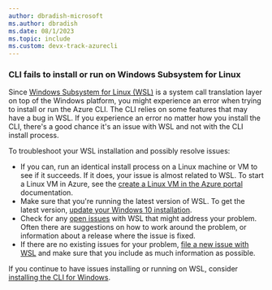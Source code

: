 ```yaml
---
author: dbradish-microsoft
ms.author: dbradish
ms.date: 08/1/2023
ms.topic: include
ms.custom: devx-track-azurecli
---
```

### CLI fails to install or run on Windows Subsystem for Linux

Since [Windows Subsystem for Linux (WSL)](/windows/wsl/about) is a system call translation layer on top of the
Windows platform, you might experience an error when trying to install or run the Azure CLI. The CLI relies on
some features that may have a bug in WSL. If you experience an error no matter how you install the CLI,
there's a good chance it's an issue with WSL and not with the CLI install process.

To troubleshoot your WSL installation and possibly resolve issues:

* If you can, run an identical install process on a Linux machine or VM to see if it succeeds. If it does,
  your issue is almost related to WSL. To start a Linux VM in Azure, see the
  [create a Linux VM in the Azure portal](/azure/virtual-machines/linux/quick-create-portal) documentation.
* Make sure that you're running the latest version of WSL. To get the latest version,
  [update your Windows 10 installation](https://support.microsoft.com/help/4027667/windows-10-update).
* Check for any [open issues](https://github.com/Microsoft/WSL/issues) with WSL that might address your problem.
  Often there are suggestions on how to work around the problem, or information about a release where 
  the issue is fixed.
* If there are no existing issues for your problem, [file a new issue with WSL](https://github.com/Microsoft/WSL/issues/new)
  and make sure that you include as much information as possible.

If you continue to have issues installing or running on WSL, consider [installing the CLI for Windows](../install-azure-cli-windows.md).
